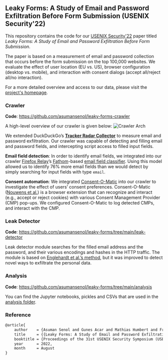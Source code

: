 ## Leaky Forms: A Study of Email and Password Exfiltration Before Form Submission (USENIX Security'22)

This repository contains the code for our [USENIX Security'22](https://www.usenix.org/conference/usenixsecurity22) paper titled
_Leaky Forms: A Study of Email and Password Exfiltration Before Form Submission_.

The paper is based on a measurement of email and password collection that occurs before the form submission on the top 100,000 websites. We evaluate the effect of user location (EU vs. US), browser configuration (desktop vs. mobile), and interaction with consent dialogs (accept all/reject all/no interaction).

For a more detailed overview and access to our data, please visit the [project's homepage](https://github.com/leaky-forms).

### Crawler

**Code**: https://github.com/asumansenol/leaky-forms-crawler

A high-level overview of our crawler is given below:
![Crawler Arch](https://user-images.githubusercontent.com/48864422/156778150-9915495d-21e3-436f-ab9f-0a639a15701c.png)

We extended DuckDuckGo’s **[Tracker Radar Collector](https://github.com/duckduckgo/tracker-radar-collector)** to measure email and password exfiltration. Our crawler was capable of detecting and filling email and password fields, and intercepting script access to filled input fields.

**Email field detection**: In order to identify email fields, we integrated into our crawler [Firefox Relay](http://mozilla.github.io/fathom/)’s [Fathom](http://mozilla.github.io/fathom/)-based [email field classifier](https://github.com/mozilla/fx-private-relay/blob/v1.2.2/extension/js/email_detector.js). Using this model allowed us to identify 76% more email fields than we would detect by simply searching for input fields with type `email`.

**Consent automation**: We integrated [Consent-O-Matic](https://github.com/cavi-au/Consent-O-Matic/) into our crawler to investigate the effect of users’ consent preferences. Consent-O-Matic ([Nouwens et al.](https://arxiv.org/pdf/2001.02479.pdf)) is a browser extension that can recognize and interact (e.g., accept or reject cookies) with various Consent Management Provider (CMP) pop-ups. We configured Consent-O-Matic to log detected CMPs, and interact with the CMP.

### Leak Detector

**Code**: https://github.com/asumansenol/leaky-forms/tree/main/leak-detector

Leak detector module searches for the filled email address and the password, and their various encodings and hashes in the HTTP traffic. The module is based on [Englehardt et al.’s method](https://petsymposium.org/2018/files/papers/issue1/paper42-2018-1-source.pdf), but it was improved to detect novel ways to exfiltrate the personal data. 

### Analysis

**Code**: https://github.com/asumansenol/leaky-forms/tree/main/analysis

You can find the Jupyter notebooks, pickles and CSVs that are used in the [analysis folder](https://github.com/asumansenol/leaky-forms/tree/main/analysis).

### Reference

```tex
@article{
    author    = {Asuman Senol and Gunes Acar and Mathias Humbert and Frederik Zuiderveen Borgesius},
    title     = {{Leaky Forms: A Study of Email and Password Exfiltration Before Form Submission}},
    booktitle = {Proceedings of the 31st USENIX Security Symposium (USENIX)},
    year      = 2022,
    month     = August
}
```
